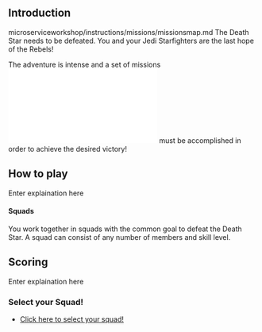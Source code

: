 ## Introduction ##

microserviceworkshop/instructions/missions/missionsmap.md
The Death Star needs to be defeated. You and your Jedi Starfighters are the last hope of the Rebels! 

The adventure is intense and a set of missions ![click here to see missions map](missions/missionsmap.md) must be accomplished in order to achieve the desired victory!


## How to play ##

Enter explaination here

#### Squads ####

You work together in squads with the common goal to defeat the Death Star. A squad can consist of any number of members and skill level. 

## Scoring ##

Enter explaination here

### Select your Squad! ###

+ [Click here to select your squad!](squadSelection.md)
